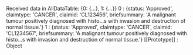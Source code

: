 Received data in AllDataTable: {0: {…}, 1: {…}}
0
: 
{status: 'Approved', claimtype: 'CANCER', claimid: 'CL123456', briefsummary: 'A malignant tumour positively diagnosed with histo…s with invasion and destruction of normal tissue.'}
1
: 
{status: 'Approved', claimtype: 'CANCER', claimid: 'CL1234567', briefsummary: 'A malignant tumour positively diagnosed with histo…s with invasion and destruction of normal tissue.'}
[[Prototype]]
: 
Object
